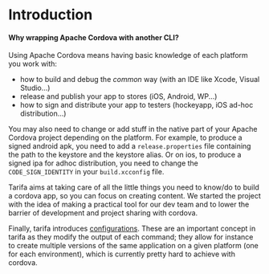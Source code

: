 # Introduction
#### Why wrapping Apache Cordova with another CLI?

Using Apache Cordova means having basic knowledge of each platform you work with:

* how to build and debug the *common* way (with an IDE like Xcode, Visual Studio...)
* release and publish your app to stores (iOS, Android, WP...)
* how to sign and distribute your app to testers (hockeyapp, iOS ad-hoc distribution...)

You may also need to change or add stuff in the native part of your Apache Cordova project
depending on the platform. For example, to produce a signed android apk, you need
to add a `release.properties` file containing the path to the keystore and the
keystore alias. Or on ios, to produce a signed ipa for adhoc distribution, you need to
change the `CODE_SIGN_IDENTITY` in your `build.xcconfig` file.

Tarifa aims at taking care of all the little things you need to know/do to build
a cordova app, so you can focus on creating content. We started the
project with the idea of making a practical tool for our dev team and to
lower the barrier of development and project sharing with cordova.

Finally, tarifa introduces [configurations](../configuration/index.md). These are
an important concept in tarifa as they modify the output of each command; they
allow for instance to create multiple versions of the same application on a given
platform (one for each environment), which is currently pretty hard to achieve
with cordova.
